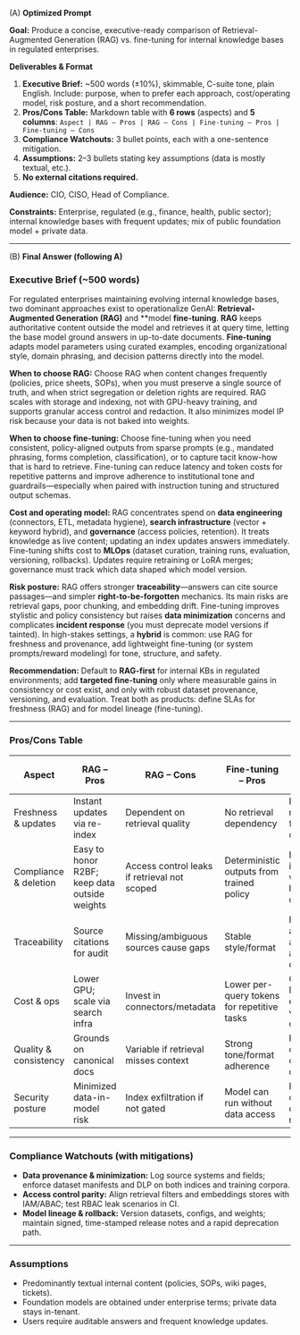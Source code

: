 (A) **Optimized Prompt**

**Goal:** Produce a concise, executive-ready comparison of Retrieval-Augmented Generation (RAG) vs. fine-tuning for internal knowledge bases in regulated enterprises.

**Deliverables & Format**

1. **Executive Brief:** ~500 words (±10%), skimmable, C-suite tone, plain English. Include: purpose, when to prefer each approach, cost/operating model, risk posture, and a short recommendation.
2. **Pros/Cons Table:** Markdown table with **6 rows** (aspects) and **5 columns**:
   `Aspect | RAG – Pros | RAG – Cons | Fine-tuning – Pros | Fine-tuning – Cons`
3. **Compliance Watchouts:** 3 bullet points, each with a one-sentence mitigation.
4. **Assumptions:** 2–3 bullets stating key assumptions (data is mostly textual, etc.).
5. **No external citations required.**

**Audience:** CIO, CISO, Head of Compliance.

**Constraints:** Enterprise, regulated (e.g., finance, health, public sector); internal knowledge bases with frequent updates; mix of public foundation model + private data.

---

(B) **Final Answer (following A)**

### Executive Brief (~500 words)

For regulated enterprises maintaining evolving internal knowledge bases, two dominant approaches exist to operationalize GenAI: **Retrieval-Augmented Generation (RAG)** and **model **fine-tuning**. **RAG** keeps authoritative content outside the model and retrieves it at query time, letting the base model ground answers in up-to-date documents. **Fine-tuning** adapts model parameters using curated examples, encoding organizational style, domain phrasing, and decision patterns directly into the model.

**When to choose RAG:** Choose RAG when content changes frequently (policies, price sheets, SOPs), when you must preserve a single source of truth, and when strict segregation or deletion rights are required. RAG scales with storage and indexing, not with GPU-heavy training, and supports granular access control and redaction. It also minimizes model IP risk because your data is not baked into weights.

**When to choose fine-tuning:** Choose fine-tuning when you need consistent, policy-aligned outputs from sparse prompts (e.g., mandated phrasing, forms completion, classification), or to capture tacit know-how that is hard to retrieve. Fine-tuning can reduce latency and token costs for repetitive patterns and improve adherence to institutional tone and guardrails—especially when paired with instruction tuning and structured output schemas.

**Cost and operating model:** RAG concentrates spend on **data engineering** (connectors, ETL, metadata hygiene), **search infrastructure** (vector + keyword hybrid), and **governance** (access policies, retention). It treats knowledge as live content; updating an index updates answers immediately. Fine-tuning shifts cost to **MLOps** (dataset curation, training runs, evaluation, versioning, rollbacks). Updates require retraining or LoRA merges; governance must track which data shaped which model version.

**Risk posture:** RAG offers stronger **traceability**—answers can cite source passages—and simpler **right-to-be-forgotten** mechanics. Its main risks are retrieval gaps, poor chunking, and embedding drift. Fine-tuning improves stylistic and policy consistency but raises **data minimization** concerns and complicates **incident response** (you must deprecate model versions if tainted). In high-stakes settings, a **hybrid** is common: use RAG for freshness and provenance, add lightweight fine-tuning (or system prompts/reward modeling) for tone, structure, and safety.

**Recommendation:** Default to **RAG-first** for internal KBs in regulated environments; add **targeted fine-tuning** only where measurable gains in consistency or cost exist, and only with robust dataset provenance, versioning, and evaluation. Treat both as products: define SLAs for freshness (RAG) and for model lineage (fine-tuning).

---

### Pros/Cons Table

| Aspect                | RAG – Pros                                    | RAG – Cons                                   | Fine-tuning – Pros                          | Fine-tuning – Cons                          |
| --------------------- | --------------------------------------------- | -------------------------------------------- | ------------------------------------------- | ------------------------------------------- |
| Freshness & updates   | Instant updates via re-index                  | Dependent on retrieval quality               | No retrieval dependency                     | Requires retraining for content changes     |
| Compliance & deletion | Easy to honor R2BF; keep data outside weights | Access control leaks if retrieval not scoped | Deterministic outputs from trained policy   | Data baked into weights; harder deletions   |
| Traceability          | Source citations for audit                    | Missing/ambiguous sources cause gaps         | Stable style/format                         | Harder to attribute an answer to a document |
| Cost & ops            | Lower GPU; scale via search infra             | Invest in connectors/metadata                | Lower per-query tokens for repetitive tasks | Ongoing MLOps; eval & versioning overhead   |
| Quality & consistency | Grounds on canonical docs                     | Variable if retrieval misses context         | Strong tone/format adherence                | Risk of overfitting or policy drift         |
| Security posture      | Minimized data-in-model risk                  | Index exfiltration if not gated              | Model can run without data access           | Exposure of training data if mishandled     |

---

### Compliance Watchouts (with mitigations)

* **Data provenance & minimization:** Log source systems and fields; enforce dataset manifests and DLP on both indices and training corpora.
* **Access control parity:** Align retrieval filters and embeddings stores with IAM/ABAC; test RBAC leak scenarios in CI.
* **Model lineage & rollback:** Version datasets, configs, and weights; maintain signed, time-stamped release notes and a rapid deprecation path.

---

### Assumptions

* Predominantly textual internal content (policies, SOPs, wiki pages, tickets).
* Foundation models are obtained under enterprise terms; private data stays in-tenant.
* Users require auditable answers and frequent knowledge updates.
